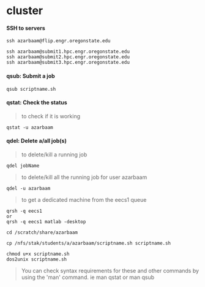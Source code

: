 cluster
=======

#### SSH to servers
```
ssh azarbaam@flip.engr.oregonstate.edu
```

```
ssh azarbaam@submit1.hpc.engr.oregonstate.edu
ssh azarbaam@submit2.hpc.engr.oregonstate.edu
ssh azarbaam@submit3.hpc.engr.oregonstate.edu
```

#### qsub: Submit a job
```
qsub scriptname.sh
```

#### qstat: Check the status
> to check if it is working

```
qstat -u azarbaam
```
#### qdel: Delete a/all job(s)
> to delete/kill a running job

```
qdel jobName
```

> to delete/kill all the running job for user azarbaam

```
qdel -u azarbaam
```

> to get a dedicated machine from the eecs1 queue 

```
qrsh -q eecs1 
or
qrsh -q eecs1 matlab -desktop  
```


```
cd /scratch/share/azarbaam
```

```
cp /nfs/stak/students/a/azarbaam/scriptname.sh scriptname.sh
```
```
chmod u+x scriptname.sh
dos2unix scriptname.sh
```

> You can check syntax requirements for these and other commands by using
the 'man' command. ie man qstat or man qsub
